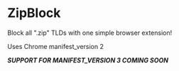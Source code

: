 # ZipBlock

Block all ".zip" TLDs with one simple browser extension!

Uses Chrome manifest_version 2

***SUPPORT FOR MANIFEST_VERSION 3 COMING SOON***
